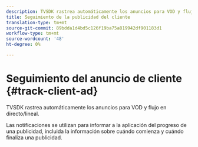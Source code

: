 ```yaml
---
description: TVSDK rastrea automáticamente los anuncios para VOD y flujo en directo/lineal.
title: Seguimiento de la publicidad del cliente
translation-type: tm+mt
source-git-commit: 89bdda1d4bd5c126f19ba75a819942df901183d1
workflow-type: tm+mt
source-wordcount: '48'
ht-degree: 0%

---
```



# Seguimiento del anuncio de cliente {#track-client-ad}

TVSDK rastrea automáticamente los anuncios para VOD y flujo en directo/lineal.

Las notificaciones se utilizan para informar a la aplicación del progreso de una publicidad, incluida la información sobre cuándo comienza y cuándo finaliza una publicidad.